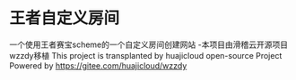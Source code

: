 # 王者自定义房间
一个使用王者赛宝scheme的一个自定义房间创建网站
-本项目由滑稽云开源项目wzzdy移植
This project is transplanted by huajicloud open-source Project
Powered by
https://gitee.com/huajicloud/wzzdy
